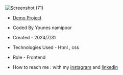 ![Screenshot (71)](https://github.com/user-attachments/assets/104497a9-6aa0-45a6-ae70-2112bf48e05f)













- [Demo Project](https://younes-namipoor.github.io/SignIn/)

- Coded By Younes namipoor

- Created - 2024/7/31

- Technologies Used - Html , css

- Role - Frontend

- How to reach me : with my [instagram](https://www.instagram.com/younes.namipoor) and [linkedin](https://www.linkedin.com/in/younes-namipoor)
